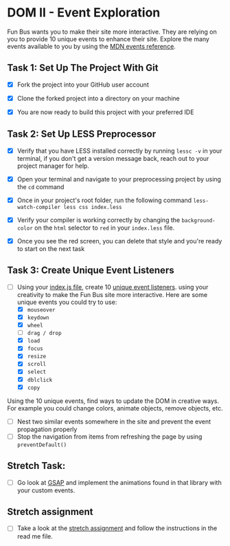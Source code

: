 # DOM II - Event Exploration

  

Fun Bus wants you to make their site more interactive. They are relying on you to provide 10 unique events to enhance their site. Explore the many events available to you by using the [MDN events reference](https://developer.mozilla.org/en-US/docs/Web/Events).

  

## Task 1: Set Up The Project With Git

  

* [X] Fork the project into your GitHub user account

* [X] Clone the forked project into a directory on your machine

* [X] You are now ready to build this project with your preferred IDE

  

## Task 2: Set Up LESS Preprocessor

* [X] Verify that you have LESS installed correctly by running `lessc -v` in your terminal, if you don't get a version message back, reach out to your project manager for help.

* [X] Open your terminal and navigate to your preprocessing project by using the `cd` command

* [X] Once in your project's root folder, run the following command `less-watch-compiler less css index.less`

* [X] Verify your compiler is working correctly by changing the `background-color` on the `html` selector to `red` in your `index.less` file.

* [X] Once you see the red screen, you can delete that style and you're ready to start on the next task

## Task 3: Create Unique Event Listeners

* [ ] Using your [index.js file](js/index.js), create 10 [unique event listeners](https://developer.mozilla.org/en-US/docs/Web/Events). using your creativity to make the Fun Bus site more interactive.  Here are some unique events you could try to use: 
	* [X] `mouseover`
	* [X] `keydown`
	* [X] `wheel`
	* [ ] `drag / drop`
	* [X] `load`
	* [X] `focus`
	* [X] `resize`
	* [X] `scroll`
	* [X] `select`
	* [X] `dblclick`
	* [X] `copy`
	
Using the 10 unique events, find ways to update the DOM in creative ways. For example you could change colors, animate objects, remove objects, etc.

* [ ] Nest two similar events somewhere in the site and prevent the event propagation properly
* [ ] Stop the navigation from items from refreshing the page by using `preventDefault()`

## Stretch Task:

* [ ] Go look at [GSAP](https://greensock.com/) and implement the animations found in that library with your custom events.

  

## Stretch assignment

* [ ] Take a look at the [stretch assignment](stretch-assignment) and follow the instructions in the read me file.